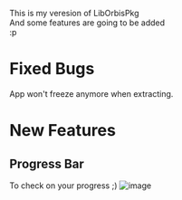 This is my veresion of LibOrbisPkg\
And some features are going to be added\
:p

# Fixed Bugs
App won't freeze anymore when extracting.



# New Features

## Progress Bar
To check on your progress ;)
![image](https://user-images.githubusercontent.com/64313946/216185426-a96a37b8-6cc8-4f6d-ace0-5c0063de2f95.png)

